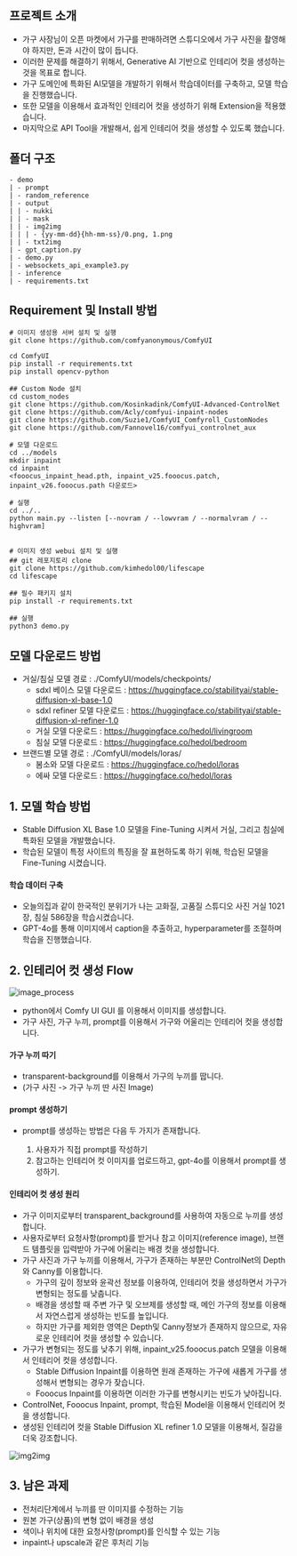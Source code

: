 
## 프로젝트 소개
+ 가구 사장님이 오픈 마켓에서 가구를 판매하려면 스튜디오에서 가구 사진을 촬영해야 하지만, 돈과 시간이 많이 듭니다.
+ 이러한 문제를 해결하기 위해서, Generative AI 기반으로 인테리어 컷을 생성하는 것을 목표로 합니다.
+ 가구 도메인에 특화된 AI모델을 개발하기 위해서 학습데이터를 구축하고, 모델 학습을 진행했습니다.
+ 또한 모델을 이용해서 효과적인 인테리어 컷을 생성하기 위해 Extension을 적용했습니다.
+ 마지막으로 API Tool을 개발해서, 쉽게 인테리어 컷을 생성할 수 있도록 했습니다.

## 폴더 구조
	- demo  
	| - prompt  
	| - random_reference
	| - output
	| | - nukki
	| | - mask
	| | - img2img
	| | | - {yy-mm-dd}{hh-mm-ss}/0.png, 1.png
	| | - txt2img
	| - gpt_caption.py
	| - demo.py
	| - websockets_api_example3.py
	| - inference
	| - requirements.txt	

## Requirement 및 Install 방법
	# 이미지 생성용 서버 설치 및 실행
 	git clone https://github.com/comfyanonymous/ComfyUI
	
 	cd ComfyUI
	pip install -r requirements.txt
	pip install opencv-python

	## Custom Node 설치
	cd custom_nodes
	git clone https://github.com/Kosinkadink/ComfyUI-Advanced-ControlNet
	git clone https://github.com/Acly/comfyui-inpaint-nodes
	git clone https://github.com/Suzie1/ComfyUI_Comfyroll_CustomNodes
	git clone https://github.com/Fannovel16/comfyui_controlnet_aux

	# 모델 다운로드
	cd ../models
	mkdir inpaint
	cd inpaint
	<fooocus_inpaint_head.pth, inpaint_v25.fooocus.patch, inpaint_v26.fooocus.path 다운로드>

	# 실행
	cd ../..
	python main.py --listen [--novram / --lowvram / --normalvram / --highvram]


	# 이미지 생성 webui 설치 및 실행
	## git 레포지토리 clone
	git clone https://github.com/kimhedol00/lifescape
	cd lifescape
	
	## 필수 패키지 설치
	pip install -r requirements.txt
	
	## 실행
	python3 demo.py
 


## 모델 다운로드 방법
+ 거실/침실 모델 경로 : ./ComfyUI/models/checkpoints/
  + sdxl 베이스 모델 다운로드 : https://huggingface.co/stabilityai/stable-diffusion-xl-base-1.0
  + sdxl refiner 모델 다운로드 : https://huggingface.co/stabilityai/stable-diffusion-xl-refiner-1.0
  + 거실 모델 다운로드 : https://huggingface.co/hedol/livingroom
  + 침실 모델 다운로드 : https://huggingface.co/hedol/bedroom
+ 브랜드별 모델 경로 : ./ComfyUI/models/loras/
  + 봄소와 모델 다운로드 : https://huggingface.co/hedol/loras
  + 에싸 모델 다운로드 : https://huggingface.co/hedol/loras

## 1. 모델 학습 방법
+ Stable Diffusion XL Base 1.0 모델을 Fine-Tuning 시켜서 거실, 그리고 침실에 특화된 모델을 개발했습니다.
+ 학습된 모델이 특정 사이트의 특징을 잘 표현하도록 하기 위해, 학습된 모델을 Fine-Tuning 시켰습니다.

#### 학습 데이터 구축
+ 오늘의집과 같이 한국적인 분위기가 나는 고화질, 고품질 스튜디오 사진 거실 1021장, 침실 586장을 학습시켰습니다.
+ GPT-4o를 통해 이미지에서 caption을 추출하고, hyperparameter를 조절하며 학습을 진행했습니다.


## 2. 인테리어 컷 생성 Flow

![image_process](https://github.com/user-attachments/assets/df56a16a-0866-4456-9214-90570ebc9fc9)

+ python에서 Comfy UI GUI 를 이용해서 이미지를 생성합니다.
+ 가구 사진, 가구 누끼, prompt를 이용해서 가구와 어울리는 인테리어 컷을 생성합니다.


#### 가구 누끼 따기
+ transparent-background를 이용해서 가구의 누끼를 땁니다.
+ (가구 사진 -> 가구 누끼 딴 사진 Image)

#### prompt 생성하기
+ prompt를 생성하는 방법은 다음 두 가지가 존재합니다.

  1. 사용자가 직접 prompt를 작성하기
  2. 참고하는 인테리어 컷 이미지를 업로드하고, gpt-4o를 이용해서 prompt를 생성하기.

#### 인테리어 컷 생성 원리
+ 가구 이미지로부터 transparent_background를 사용하여 자동으로 누끼를 생성합니다.
+ 사용자로부터 요청사항(prompt)를 받거나 참고 이미지(reference image), 브랜드 템플릿을 입력받아 가구에 어울리는 배경 컷을 생성합니다.
+ 가구 사진과 가구 누끼를 이용해서, 가구가 존재하는 부분만 ControlNet의 Depth와 Canny를 이용합니다.
  + 가구의 깊이 정보와 윤곽선 정보를 이용하여, 인테리어 컷을 생성하면서 가구가 변형되는 정도를 낮춥니다.
  + 배경을 생성할 때 주변 가구 및 오브제를 생성할 때, 메인 가구의 정보를 이용해서 자연스럽게 생성하는 빈도를 높입니다.
  + 하지만 가구를 제외한 영역은 Depth및 Canny정보가 존재하지 않으므로, 자유로운 인테리어 컷을 생성할 수 있습니다.
+ 가구가 변형되는 정도를 낮추기 위해, inpaint_v25.fooocus.patch 모델을 이용해서 인테리어 컷을 생성합니다.
  + Stable Diffusion Inpaint를 이용하면 원래 존재하는 가구에 새롭게 가구를 생성해서 변형되는 경우가 잦습니다.
  + Fooocus Inpaint를 이용하면 이러한 가구를 변형시키는 빈도가 낮아집니다.
+ ControlNet, Fooocus Inpaint, prompt, 학습된 Model을 이용해서 인테리어 컷을 생성합니다.
+ 생성된 인테리어 컷을 Stable Diffusion XL refiner 1.0 모델을 이용해서, 질감을 더욱 강조합니다.

![img2img](https://github.com/user-attachments/assets/505486d1-8f5c-4e5f-9a8f-24895ecab739)

## 3. 남은 과제
+ 전처리단계에서 누끼를 딴 이미지를 수정하는 기능
+ 원본 가구(상품)의 변형 없이 배경을 생성
+ 색이나 위치에 대한 요청사항(prompt)를 인식할 수 있는 기능
+ inpaint나 upscale과 같은 후처리 기능

